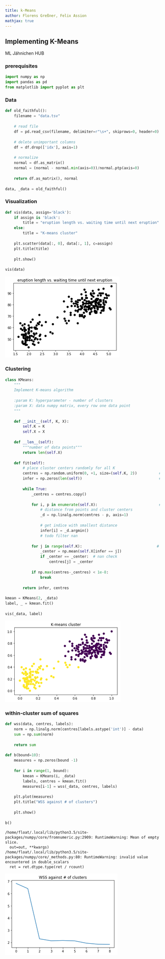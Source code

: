 ```yaml
---
title: k-Means
author: Florens Greßner, Felix Assion
mathjax: true
---
```



## Implementing K-Means
ML Jähnichen HUB

### prerequisites

```python
import numpy as np
import pandas as pd
from matplotlib import pyplot as plt
```

### Data


```python
def old_faithful():
    filename = "data.tsv"

    # read file
    df = pd.read_csv(filename, delimiter=r"\s+", skiprows=0, header=0)

    # delete unimportant columns
    df = df.drop(['idx'], axis=1)

    # normalize
    normal = df.as_matrix()
    normal = (normal - normal.min(axis=0))/normal.ptp(axis=0)

    return df.as_matrix(), normal

data, _data = old_faithful()
```

### Visualization


```python
def vis(data, assign='black'):
    if assign is 'black':
        title = "eruption length vs. waiting time until next eruption"
    else:
        title = "K-means cluster"

    plt.scatter(data[:, 0], data[:, 1], c=assign)
    plt.title(title)

    plt.show()

vis(data)
```


![png](output_6_0.png)


### Clustering


```python
class KMeans:
    """
    Implement K-means algorithm

    :param K: hyperparameter - number of clusters
    :param X: data numpy matrix, every row one data point
    """

    def __init__(self, K, X):
        self.K = K
        self.X = X

    def __len__(self):
        """number of data points"""
        return len(self.X)

    def fit(self):
        # place cluster centers randomly for all K
        centres = np.random.uniform(0, +1, size=(self.K, 2))          # cluster centres
        infer = np.zeros(len(self))                                   # vector with corresponding cluster for X

        while True:
            _centres = centres.copy()

            for i, p in enumerate(self.X):                            # assign datapoints to nearest cluster
                # distance from points and cluster centers
                _d = np.linalg.norm(centres - p, axis=1)

                # get indice with smallest distance
                infer[i] = _d.argmin()
                # todo filter nan

            for j in range(self.K):                                  # recompute cluster centres
                _center = np.mean(self.X[infer == j])
                if _center == _center:  # nan check
                    centres[j] = _center

            if np.max(centres-_centres) < 1e-8:                        # check convergence
                break

        return infer, centres
    
kmean = KMeans(2, _data)
label, _ = kmean.fit()

vis(_data, label)
```


![png](output_8_0.png)


### within-cluster sum of squares


```python
def wss(data, centres, labels):
    norm = np.linalg.norm(centres[labels.astype('int')] - data)
    sum = np.sum(norm)

    return sum

def b(bound=10):
    measures = np.zeros(bound -1)

    for i in range(1, bound):
        kmean = KMeans(i, _data)
        labels, centres = kmean.fit()
        measures[i-1] = wss(_data, centres, labels)

    plt.plot(measures)
    plt.title("WSS against # of clusters")

    plt.show()

b()
```

    /home/float/.local/lib/python3.5/site-packages/numpy/core/fromnumeric.py:2909: RuntimeWarning: Mean of empty slice.
      out=out, **kwargs)
    /home/float/.local/lib/python3.5/site-packages/numpy/core/_methods.py:80: RuntimeWarning: invalid value encountered in double_scalars
      ret = ret.dtype.type(ret / rcount)



![png](output_10_1.png)

